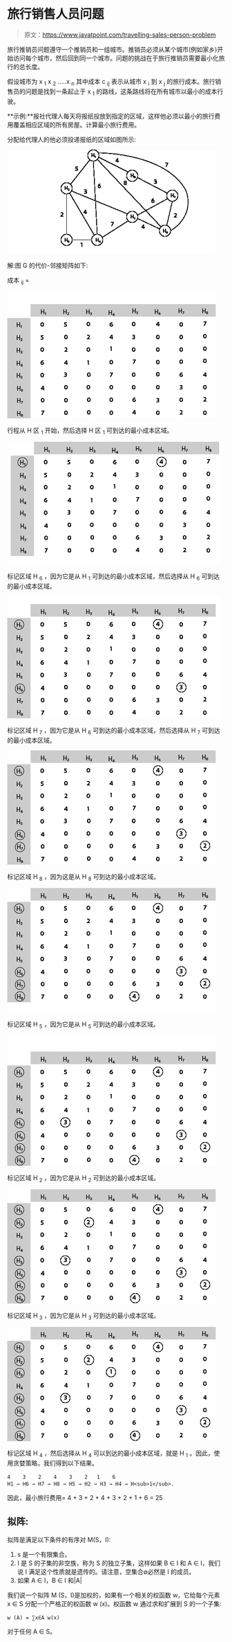 # 旅行销售人员问题

> 原文：<https://www.javatpoint.com/travelling-sales-person-problem>

旅行推销员问题遵守一个推销员和一组城市。推销员必须从某个城市(例如家乡)开始访问每个城市，然后回到同一个城市。问题的挑战在于旅行推销员需要最小化旅行的总长度。

假设城市为 x <sub>1</sub> x <sub>2</sub> .....x <sub>n</sub> 其中成本 c <sub>ij</sub> 表示从城市 x <sub>i</sub> 到 x <sub>j</sub> 的旅行成本。旅行销售员的问题是找到一条起止于 x <sub>1</sub> 的路线，这条路线将在所有城市以最小的成本行驶。

**示例:**报社代理人每天将报纸投放到指定的区域，这样他必须以最小的旅行费用覆盖相应区域的所有房屋。计算最小旅行费用。

分配给代理人的他必须投递报纸的区域如图所示:

![Travelling Sales Person Problem](img/bb11751aa6cd501b88529032b56bd0c1.png)

解:图 G 的代价-邻接矩阵如下:

成本 <sub>ij</sub> =

![Travelling Sales Person Problem](img/b541e24c5cca2a8166951495ec6b80c8.png)

行程从 H 区 <sub>1</sub> 开始，然后选择 H 区 <sub>1</sub> 可到达的最小成本区域。

![Travelling Sales Person Problem](img/c0528389ad1c04b54cf2fda025c5593b.png)

标记区域 H <sub>6</sub> ，因为它是从 H <sub>1</sub> 可到达的最小成本区域，然后选择从 H <sub>6</sub> 可到达的最小成本区域。

![Travelling Sales Person Problem](img/1a5266dddf80f8b66af3f024d34bd172.png)

标记区域 H <sub>7</sub> ，因为它是从 H <sub>6</sub> 可到达的最小成本区域，然后选择从 H <sub>7</sub> 可到达的最小成本区域。

![Travelling Sales Person Problem](img/cf5a87fac988e74db4502903c3689013.png)

标记区域 H <sub>8</sub> ，因为这是从 H <sub>8</sub> 可到达的最小成本区域。

![Travelling Sales Person Problem](img/774ab3f63db014ca287d055ac35a7639.png)

标记区域 H <sub>5</sub> ，因为它是从 H <sub>5</sub> 可到达的最小成本区域。

![Travelling Sales Person Problem](img/7e895ca781b122b8ab7f35e66c1dd0a6.png)

标记区域 H <sub>2</sub> ，因为它是从 H <sub>2</sub> 可到达的最小成本区域。

![Travelling Sales Person Problem](img/1da3bcd1526fc7ea58fac461e8c43647.png)

标记区域 H <sub>3</sub> ，因为它是从 H <sub>3</sub> 可到达的最小成本区域。

![Travelling Sales Person Problem](img/ec8f7eaa3fe87abfac5783835307e684.png)

标记区域 H <sub>4</sub> ，然后选择从 H <sub>4</sub> 可以到达的最小成本区域，就是 H <sub>1</sub> 。因此，使用贪婪策略，我们得到以下结果。

```
4    3    2    4    3    2   1    6
H1 → H6 → H7 → H8 → H5 → H2 → H3 → H4 → H<sub>1</sub>.

```

因此，最小旅行费用= 4 + 3 + 2 + 4 + 3 + 2 + 1 + 6 = 25

## 拟阵:

拟阵是满足以下条件的有序对 M(S，I):

1.  s 是一个有限集合。
2.  I 是 S 的子集的非空族，称为 S 的独立子集，这样如果 B ∈ I 和 A ∈ I，我们说 I 满足这个性质就是遗传的。请注意，空集合∅必然是 I 的成员。
3.  如果 A ∈ I，B ∈ I 和|A|

我们说一个拟阵 M (S，I)是加权的，如果有一个相关的权函数 w，它给每个元素 x ∈ S 分配一个严格正的权函数 w (x)。权函数 w 通过求和扩展到 S 的一个子集:

```
w (A) = ∑x∈A w(x)

```

对于任何 A ∈ S。